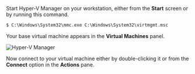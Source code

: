 Start Hyper-V Manager on your workstation, either from the **Start** screen or by running this command.

```ps
$ C:\Windows\System32\mmc.exe C:\Windows\System32\virtmgmt.msc
```

Your base virtual machine appears in the **Virtual Machines** panel.

![Hyper-V Manager](/assets/images/misc/hyperv-view-vm.png)

Now connect to your virtual machine either by double-clicking it or from the **Connect** option in the **Actions** pane.
